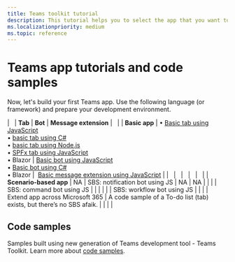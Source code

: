 ```yaml
---
title: Teams toolkit tutorial
description: This tutorial helps you to select the app that you want to build. 
ms.localizationpriority: medium
ms.topic: reference
---
```

# Teams app tutorials and code samples

Now, let's build your first Teams app. Use the following language (or framework) and prepare your development environment.

| &nbsp; | **Tab** | **Bot** | **Message extension** | &nbsp; |
| **Basic app** | • [Basic tab using JavaScript](../sbs-gs-javascript.yml) <br> •  [basic tab using C#](../sbs-gs-csharp.yml) <br> • [basic tab using Node.js](../sbs-gs-nodejs.yml) <br> • [SPFx tab using JavaScript](../sbs-gs-spfx.yml) <br> • Blazor | [Basic bot using JavaScript](../sbs-gs-bot.yml) <br> • [Basic bot using C#](../sbs-gs-blazorupdate.yml) <br> • Blazor |  [Basic message extension using JavaScript](../sbs-gs-msgext.yml) |
| &nbsp; |  &nbsp; | &nbsp; | &nbsp; | &nbsp; |
| **Scenario-based app** | NA | SBS: notification bot using JS | NA | NA |
| | | SBS: command bot using JS | | |
| | | SBS: workflow bot using JS | | |
| Extend app across Microsoft 365 | A code sample of a To-do list (tab) exists, but there’s no SBS afaik. | | | |

## Code samples

Samples built using new generation of Teams development tool - Teams Toolkit. Learn more about [code samples](https://github.com/OfficeDev/Microsoft-Teams-Samples).
